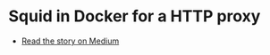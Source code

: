 # Squid in Docker for a HTTP proxy

* [Read the story on Medium](https://medium.com/@alexellisuk/bypass-the-corporate-proxy-e5cc84ca5013)


